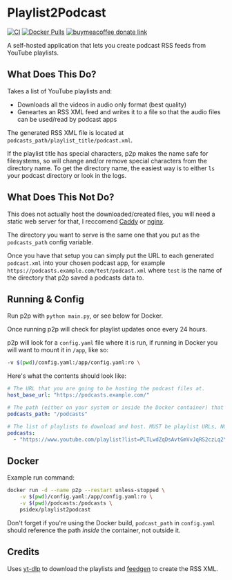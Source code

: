 # Playlist2Podcast

[![CI](https://github.com/psidex/playlist2podcast/actions/workflows/main.yml/badge.svg)](https://github.com/psidex/playlist2podcast/actions/workflows/main.yml)
[![Docker Pulls](https://img.shields.io/docker/pulls/psidex/playlist2podcast)](https://hub.docker.com/repository/docker/psidex/playlist2podcast)
[![buymeacoffee donate link](https://img.shields.io/badge/Donate-Beer-FFDD00.svg?style=flat&colorA=35383d)](https://www.buymeacoffee.com/psidex)

A self-hosted application that lets you create podcast RSS feeds from YouTube
playlists.

## What Does This Do?

Takes a list of YouTube playlists and:

- Downloads all the videos in audio only format (best quality)
- Geneartes an RSS XML feed and writes it to a file so that the audio files can
  be used/read by podcast apps

The generated RSS XML file is located at
`podcasts_path/playlist_title/podcast.xml`.

If the playlist title has special characters, p2p makes the name safe for
filesystems, so will change and/or remove special characters from the directory
name. To get the directory name, the easiest way is to either `ls` your podcast
directory or look in the logs.

## What Does This Not Do?

This does not actually host the downloaded/created files, you will need a static
web server for that, I reccomend [Caddy](https://caddyserver.com/) or
[nginx](https://www.nginx.com/).

The directory you want to serve is the same one that you put as the
`podcasts_path` config variable.

Once you have that setup you can simply put the URL to each generated
`podcast.xml` into your chosen podcast app, for example
`https://podcasts.example.com/test/podcast.xml` where `test` is the name of the
directory that p2p saved a podcasts data to.

## Running & Config

Run p2p with `python main.py`, or see below for Docker.

Once running p2p will check for playlist updates once every 24 hours.

p2p will look for a `config.yaml` file where it is run, if running in Docker you
will want to mount it in `/app`, like so:

```bash
-v $(pwd)/config.yaml:/app/config.yaml:ro \
```

Here's what the contents should look like:

```yaml
# The URL that you are going to be hosting the podcast files at.
host_base_url: "https://podcasts.example.com/"

# The path (either on your system or inside the Docker container) that will contain the podcast data.
podcasts_path: "/podcasts"

# The list of playlists to download and host. MUST be playlist URLs, NOT video URLs.
podcasts:
  - "https://www.youtube.com/playlist?list=PLTLwdZqDsAvtGmVvJqRS2czLq2YZ_ZHPJ"
```

## Docker

Example run command:

```bash
docker run -d --name p2p --restart unless-stopped \
    -v $(pwd)/config.yaml:/app/config.yaml:ro \
    -v $(pwd)/podcasts:/podcasts \
    psidex/playlist2podcast
```

Don't forget if you're using the Docker build, `podcast_path` in `config.yaml`
should reference the path _inside_ the container, not outside it.

## Credits

Uses [yt-dlp](https://github.com/yt-dlp/yt-dlp) to download the playlists and
[feedgen](https://feedgen.kiesow.be/) to create the RSS XML.
